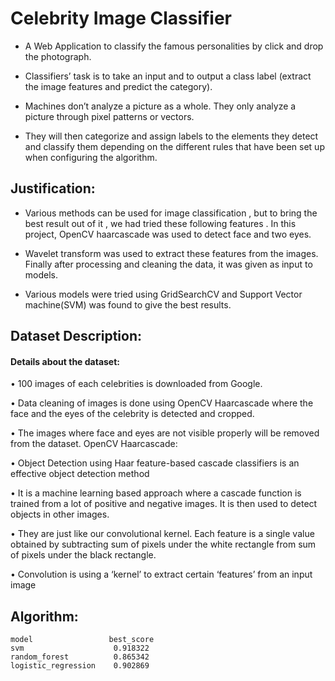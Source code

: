 
# Celebrity Image Classifier

- A Web Application to classify the famous personalities by click and drop the photograph. 
- Classifiers’ task is to take an input and to output a class label (extract the image features and predict the category).

- Machines don’t analyze a picture as a whole. They only analyze a picture through pixel patterns or vectors. 

- They will then categorize and assign labels to the elements they detect and classify them depending on the different rules that have been set up when configuring the algorithm.

## Justification:

- Various methods can be used for image classification , but to bring the best result out of it , we had tried these following features . In this project, OpenCV haarcascade was used to detect face and two eyes. 

- Wavelet transform was used to extract these features from the images. Finally after processing and cleaning the data, it was given as input to models. 

- Various models were tried using GridSearchCV and Support Vector machine(SVM) was found to give the best results.

## Dataset Description:

#### Details about the dataset:
• 100 images of each celebrities is downloaded from Google.

• Data cleaning of images is done using OpenCV Haarcascade where the face and the eyes of
the celebrity is detected and cropped.

• The images where face and eyes are not visible properly will be removed from the dataset.
OpenCV Haarcascade:

• Object Detection using Haar feature-based cascade classifiers is an effective object detection
method

• It is a machine learning based approach where a cascade function is trained from a lot of
positive and negative images. It is then used to detect objects in other images.

• They are just like our convolutional kernel. Each feature is a single value obtained by
subtracting sum of pixels under the white rectangle from sum of pixels under the black
rectangle.

• Convolution is using a ‘kernel’ to extract certain ‘features’ from an input image

## Algorithm:


    model	              best_score	
	svm	                   0.918322	
	random_forest	       0.865342	
	logistic_regression	   0.902869




